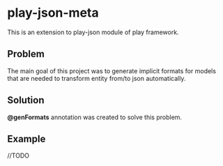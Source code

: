 # play-json-meta

This is an extension to play-json module of play framework.

## Problem
The main goal of this project was to generate implicit formats for models that are needed to transform entity from/to json automatically.

## Solution
**@genFormats** annotation was created to solve this problem.

## Example

//TODO